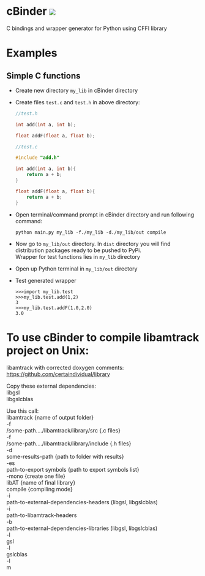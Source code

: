 # cBinder [<img src="https://travis-ci.org/Tetrite/cBinder.svg?branch=master">](https://travis-ci.org/Tetrite/cBinder)

C bindings and wrapper generator for Python using CFFI library

# Examples

## Simple C functions

- Create new directory ```my_lib``` in cBinder directory

- Create files ```test.c``` and ```test.h``` in above directory:

    ```C
    //test.h
    
    int add(int a, int b);
    
    float addF(float a, float b);
    ```
    
    ```C
    //test.c
    
    #include "add.h"
    
    int add(int a, int b){
        return a + b;
    }
    
    float addF(float a, float b){
        return a + b;
    }
    ```

- Open terminal/command prompt in cBinder directory and run following command:

    ```python main.py my_lib -f./my_lib -d./my_lib/out compile```

- Now go to ```my_lib/out``` directory. In ```dist``` directory you will find distribution packages ready to be pushed to PyPi. \
Wrapper for test functions lies in ```my_lib``` directory

- Open up Python terminal in ```my_lib/out``` directory

- Test generated wrapper

    ```
    >>>import my_lib.test
    >>>my_lib.test.add(1,2)
    3
    >>>my_lib.test.addF(1.0,2.0)
    3.0
    ```

# To use cBinder to compile libamtrack project on Unix:

libamtrack with corrected doxygen comments:
https://github.com/certaindividual/library

Copy these external dependencies:  
libgsl  
libgslcblas  

Use this call:  
libamtrack                                {name of output folder}   
-f    
/some-path..../libamtrack/library/src     {.c files}   
-f   
/some-path..../libamtrack/library/include  {.h files}   
-d   
some-results-path                           {path to folder with results}   
-es   
path-to-export symbols                      {path to export symbols list}   
-mono                                       {create one file}  
libAT                                       {name of final library}  
compile                                     {compiling mode}  
-i  
path-to-external-dependencies-headers    (libgsl, libgslcblas)  
-i  
path-to-libamtrack-headers  
-b  
path-to-external-dependencies-libraries (libgsl, libgslcblas)  
-l  
gsl  
-l  
gslcblas  
-l  
m  

